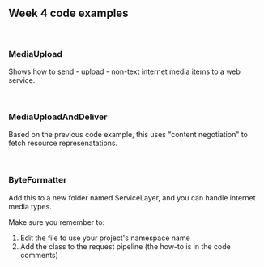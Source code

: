 ## Week 4 code examples

<br>

### MediaUpload

Shows how to send - upload - non-text internet media items to a web service.  

<br>

### MediaUploadAndDeliver

Based on the previous code example, this uses "content negotiation" to fetch resource represenatations.  

<br>
 
### ByteFormatter

Add this to a new folder named ServiceLayer, and you can handle internet media types.  

Make sure you remember to:
1. Edit the file to use your project's namespace name
2. Add the class to the request pipeline (the how-to is in the code comments)

<br>
